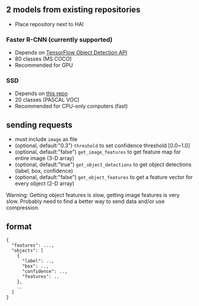 ## 2 models from existing repositories
* Place repository next to HAI
### Faster R-CNN (currently supported)
* Depends on [TensorFlow Object Detection API](https://github.com/tensorflow/models/tree/master/object_detection)
* 80 classes (MS COCO)
* Recommended for GPU

### SSD
* Depends on [this repo](https://github.com/balancap/SSD-Tensorflow)
* 20 classes (PASCAL VOC)
* Recommended for CPU-only computers (fast)

## sending requests
* must include ```image``` as file
* (optional, default:"0.3") ```threshold``` to set confidence threshold [0.0~1.0]
* (optional, default:"false") ```get_image_features``` to get feature map for entire image (3-D array)
* (optional, default:"true") ```get_object_detections``` to get object detections (label, box, confidence)
* (optional, default:"false") ```get_object_features``` to get a feature vector for every object (2-D array)

Warning: Getting object features is slow, getting image features is very slow. Probably need to find a better way to send data and/or use compression.

## format
```
{
  "features": ...,
  "objects": [
    {
      "label": ..,
      "box": ..,
      "confidence": ..,
      "features": ..
    },
    ..
  ]
}
```
